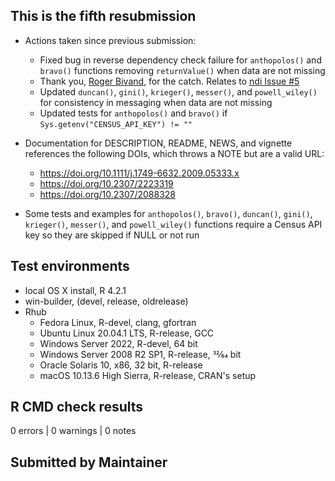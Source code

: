 ## This is the fifth resubmission

* Actions taken since previous submission:
  * Fixed bug in reverse dependency check failure for `anthopolos()` and `bravo()` functions removing `returnValue()` when data are not missing
  * Thank you, [Roger Bivand](https://github.com/rsbivand), for the catch. Relates to [ndi Issue #5](https://github.com/idblr/ndi/issues/5)
  * Updated `duncan()`, `gini()`, `krieger()`, `messer()`, and `powell_wiley()` for consistency in messaging when data are not missing
  * Updated tests for `anthopolos()` and `bravo()` if `Sys.getenv("CENSUS_API_KEY") != ""`

* Documentation for DESCRIPTION, README, NEWS, and vignette references the following DOIs, which throws a NOTE but are a valid URL:
  * <https://doi.org/10.1111/j.1749-6632.2009.05333.x>
  * <https://doi.org/10.2307/2223319>
  * <https://doi.org/10.2307/2088328>
  
* Some tests and examples for `anthopolos()`, `bravo()`, `duncan()`, `gini()`, `krieger()`, `messer()`, and `powell_wiley()` functions require a Census API key so they are skipped if NULL or not run

## Test environments
* local OS X install, R 4.2.1
* win-builder, (devel, release, oldrelease)
* Rhub
  * Fedora Linux, R-devel, clang, gfortran
  * Ubuntu Linux 20.04.1 LTS, R-release, GCC
  * Windows Server 2022, R-devel, 64 bit
  * Windows Server 2008 R2 SP1, R-release, 32⁄64 bit
  * Oracle Solaris 10, x86, 32 bit, R-release
  * macOS 10.13.6 High Sierra, R-release, CRAN's setup

## R CMD check results
0 errors | 0 warnings | 0 notes

## Submitted by Maintainer

